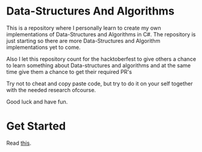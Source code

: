 # Data-Structures And Algorithms

This is a repository where I personally learn to create my own implementations of Data-Structures and Algorithms in C#.
The repository is just starting so there are more Data-Structures and Algorithm implementations yet to come.

Also I let this repository count for the hacktoberfest to give others a chance to learn something about Data-structures and algorithms and at the same time give them a chance to get their required PR's

Try not to cheat and copy paste code, but try to do it on your self together with the needed research ofcourse.

Good luck and have fun.

# Get Started
Read [this](CONTRIBUTING.md).
